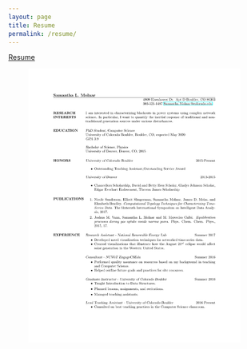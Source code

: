 ```yaml
---
layout: page
title: Resume
permalink: /resume/
---
```

[Resume](https://github.com/samanthamolnar/samanthamolnar.github.io/blob/master/Images/resume.pdf)
<figure>
        <img src="/Images/resume.pdf" {% if include.alt %} alt="{{ include.alt }}" {% endif %} {% if include.width %} width="{{ include.width }}" {% endif %}/>
</figure>
